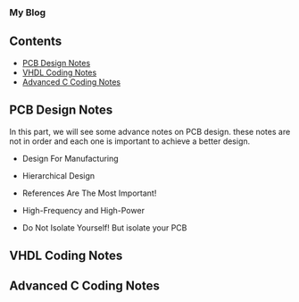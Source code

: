 ### My Blog

## Contents
* [PCB Design Notes](#pcb-design-notes)
* [VHDL Coding Notes](#vhdl-coding-notes)
* [Advanced C Coding Notes](#advanced-c-coding-notes)
  
## PCB Design Notes
In this part, we will see some advance notes on PCB design. these notes are not in order and each one is important to achieve a better design.
* Design For Manufacturing

* Hierarchical Design

* References Are The Most Important!

* High-Frequency and High-Power

* Do Not Isolate Yourself! But isolate your PCB


## VHDL Coding Notes


## Advanced C Coding Notes
